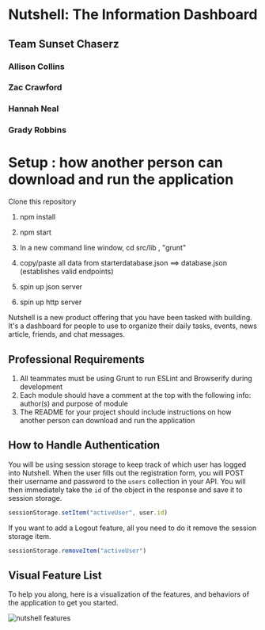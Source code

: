 # Nutshell: The Information Dashboard
## Team Sunset Chaserz
### Allison Collins
### Zac Crawford
### Hannah Neal
### Grady Robbins

# Setup : how another person can download and run the application
Clone this repository
1. npm install

1. npm start

1. In a new command line window, cd src/lib , "grunt"

1. copy/paste all data from starterdatabase.json ==> database.json (establishes valid endpoints)

1. spin up json server

1. spin up http server



Nutshell is a new product offering that you have been tasked with building. It's a dashboard for people to use to organize their daily tasks, events, news article, friends, and chat messages.


## Professional Requirements

1. All teammates must be using Grunt to run ESLint and Browserify during development
2. Each module should have a comment at the top with the following info: author(s) and purpose of module
3. The README for your project should include instructions on how another person can download and run the application

## How to Handle Authentication

You will be using session storage to keep track of which user has logged into Nutshell. When the user fills out the registration form, you will POST their username and password to the `users` collection in your API. You will then immediately take the `id` of the object in the response and save it to session storage.

```js
sessionStorage.setItem("activeUser", user.id)
```

If you want to add a Logout feature, all you need to do it remove the session storage item.

```js
sessionStorage.removeItem("activeUser")
```

## Visual Feature List

To help you along, here is a visualization of the features, and behaviors of the application to get you started.

![nutshell features](./Nutshell.png)
